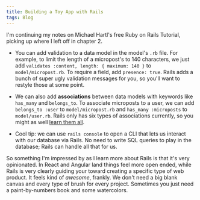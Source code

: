 ```yaml
---
title: Building a Toy App with Rails
tags: Blog
---
```


I'm continuing my notes on Michael Hartl's free Ruby on Rails Tutorial, picking up where I left off in chapter 2.

* You can add validation to a data model in the model's `.rb` file. For example, to limit the length of a micropost's to 140 characters, we just add `validates :content, length: { maximum: 140 }` to `model/micropost.rb`. To require a field, add `presence: true`. Rails adds a bunch of super ugly validation messages for you, so you'll want to restyle those at some point.

* We can also add **associations** between data models with keywords like `has_many` and `belongs_to`. To associate microposts to a user, we can add `belongs_to :user` to `model/micropost.rb` and `has_many :microposts` to `model/user.rb`. Rails only has six types of associations currently, so you might as well [learn them all](http://guides.rubyonrails.org/association_basics.html).

* Cool tip: we can use `rails console` to open a CLI that lets us interact with our database via Rails. No need to write SQL queries to play in the database; Rails can handle all that for us.

So something I'm impressed by as I learn more about Rails is that it's very opinionated. In React and Angular land things feel more open ended, while Rails is very clearly guiding your toward creating a specific type of web product. It feels kind of *awesome*, frankly. We don't need a big blank canvas and every type of brush for every project. Sometimes you just need a paint-by-numbers book and some watercolors.